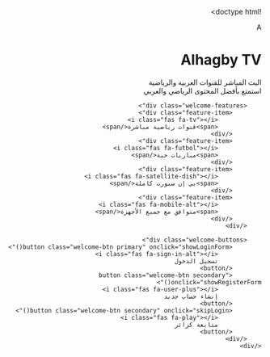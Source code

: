 !doctype html>
<html lang="ar" dir="rtl">
<head>
<meta charset="utf-8"/>
<meta name="viewport" content="width=device-width,initial-scale=1,maximum-scale=1,user-scalable=no"/>
<title>Alhagby TV - البث المباشر للقنوات العربية والرياضية | مباريات حية</title>
<meta name="description" content="شاهد البث المباشر لقنوات بي إن سبورت والعربية والرياضية - مباريات حية مجاناً - Alhagby TV ينقل لك أهم الأحداث الرياضية العربية والعالمية">
<meta name="viewport" content="width=device-width,initial-scale=1,maximum-scale=1,user-scalable=no"/>
<title>Alhagby TV — القنوات العربية والرياضية</title>
<link href="https://fonts.googleapis.com/css2?family=Cairo:wght@300;400;600;700;800&display=swap" rel="stylesheet">
<link rel="stylesheet" href="https://cdnjs.cloudflare.com/ajax/libs/font-awesome/6.4.0/css/all.min.css">
<script src="https://cdn.jsdelivr.net/npm/hls.js@1.4.9/dist/hls.min.js"></script>
<style>
:root{
    --bg-dark: #0a1128;
    --panel: #1a233a;
    --muted: #b8d8ea;
    --accent: #3fb0ff;
    --accent-dark: #1e88e5;
    --glass: rgba(255,255,255,0.05);
    --radius: 16px;
    --shadow: 0 12px 32px rgba(2,24,44,0.6);
    --gradient: linear-gradient(135deg, #3fb0ff 0%, #1e88e5 100%);
    font-family: 'Cairo', sans-serif;
    color-scheme: dark;
}

* {
    box-sizing: border-box;
    margin: 0;
    padding: 0;
}

body {
    margin: 0;
    background: linear-gradient(135deg, var(--bg-dark) 0%, #001e3c 100%);
    color: var(--muted);
    min-height: 100vh;
    display: flex;
    flex-direction: column;
    padding-bottom: 80px;
    transition: all 0.3s ease;
}

body.light-mode {
    --bg-dark: #f0f2f5;
    --panel: #ffffff;
    --muted: #5f6368;
    --accent: #1a73e8;
    --accent-dark: #0d47a1;
    --glass: rgba(0,0,0,0.05);
    background: linear-gradient(135deg, #f0f2f5 0%, #e3e8f0 100%);
    color: #333;
}

/* Header محسن */
.app-header {
    display: flex;
    align-items: center;
    justify-content: space-between;
    padding: 16px 20px;
    background: rgba(10, 17, 40, 0.95);
    backdrop-filter: blur(20px);
    box-shadow: var(--shadow);
    border-bottom: 1px solid rgba(63, 176, 255, 0.1);
    position: sticky;
    top: 0;
    z-index: 100;
}

.light-mode .app-header {
    background: rgba(255, 255, 255, 0.95);
    border-bottom: 1px solid rgba(0, 0, 0, 0.1);
}

.brand {
    display: flex;
    align-items: center;
    gap: 15px;
}

.logo {
    width: 50px;
    height: 50px;
    border-radius: 14px;
    overflow: hidden;
    background: var(--gradient);
    display: grid;
    place-items: center;
    font-weight: 800;
    color: white;
    font-size: 22px;
    box-shadow: 0 4px 15px rgba(63, 176, 255, 0.3);
}

.title {
    font-size: 22px;
    font-weight: 800;
    background: linear-gradient(135deg, #fff 0%, var(--accent) 100%);
    -webkit-background-clip: text;
    -webkit-text-fill-color: transparent;
}

.light-mode .title {
    background: linear-gradient(135deg, #333 0%, var(--accent) 100%);
    -webkit-background-clip: text;
    -webkit-text-fill-color: transparent;
}

.subtitle {
    font-size: 13px;
    color: rgba(255,255,255,0.7);
    font-weight: 300;
}

.light-mode .subtitle {
    color: rgba(0,0,0,0.6);
}

/* تحسينات عامة */
.container {
    padding: 20px;
    display: grid;
    grid-template-columns: 1fr;
    gap: 16px;
    max-width: 1200px;
    margin: 0 auto;
    width: 100%;
}

.panel {
    background: var(--panel);
    border-radius: var(--radius);
    padding: 20px;
    box-shadow: var(--shadow);
    border: 1px solid rgba(255,255,255,0.08);
    backdrop-filter: blur(10px);
}

.light-mode .panel {
    border: 1px solid rgba(0,0,0,0.1);
    box-shadow: 0 4px 20px rgba(0,0,0,0.1);
}

.panel h3 {
    color: white;
    margin-bottom: 16px;
    font-size: 20px;
    font-weight: 700;
    display: flex;
    align-items: center;
    gap: 10px;
}

.light-mode .panel h3 {
    color: #333;
}

.panel h3 i {
    color: var(--accent);
}

/* شبكة الدول محسنة */
.countries-grid {
    display: grid;
    grid-template-columns: repeat(auto-fill, minmax(110px, 1fr));
    gap: 12px;
}

.country {
    display: flex;
    flex-direction: column;
    align-items: center;
    gap: 10px;
    padding: 15px 10px;
    border-radius: 14px;
    background: var(--glass);
    cursor: pointer;
    transition: all 0.3s ease;
    border: 1px solid rgba(255,255,255,0.05);
    position: relative;
    overflow: hidden;
}

.light-mode .country {
    border: 1px solid rgba(0,0,0,0.1);
    background: rgba(0,0,0,0.03);
}

.country::before {
    content: '';
    position: absolute;
    top: 0;
    left: 0;
    right: 0;
    height: 3px;
    background: var(--gradient);
    transform: scaleX(0);
    transition: transform 0.3s ease;
}

.country:hover {
    transform: translateY(-8px);
    background: linear-gradient(135deg, rgba(63,176,255,0.1), rgba(255,255,255,0.03));
    box-shadow: 0 8px 25px rgba(63, 176, 255, 0.2);
    border-color: rgba(63, 176, 255, 0.3);
}

.light-mode .country:hover {
    background: linear-gradient(135deg, rgba(26,115,232,0.1), rgba(255,255,255,0.8));
}

.country:hover::before {
    transform: scaleX(1);
}

.country img {
    width: 60px;
    height: 60px;
    border-radius: 50%;
    object-fit: cover;
    border: 2px solid rgba(255,255,255,0.1);
    transition: all 0.3s ease;
}

.light-mode .country img {
    border: 2px solid rgba(0,0,0,0.1);
}

.country:hover img {
    border-color: var(--accent);
    transform: scale(1.1);
}

.country span {
    font-weight: 700;
    color: white;
    font-size: 14px;
    text-align: center;
    transition: color 0.3s ease;
}

.light-mode .country span {
    color: #333;
}

.country:hover span {
    color: var(--accent);
}

/* قائمة القنوات محسنة */
.channels-list {
    display: grid;
    gap: 10px;
    max-height: 500px;
    overflow: auto;
    padding-right: 8px;
}

.channel {
    display: flex;
    align-items: center;
    gap: 15px;
    padding: 12px 16px;
    border-radius: 12px;
    background: rgba(255,255,255,0.03);
    cursor: pointer;
    transition: all 0.3s ease;
    border: 1px solid rgba(255,255,255,0.05);
    position: relative;
    overflow: hidden;
}

.light-mode .channel {
    background: rgba(0,0,0,0.03);
    border: 1px solid rgba(0,0,0,0.1);
}

.channel::before {
    content: '';
    position: absolute;
    left: 0;
    top: 0;
    bottom: 0;
    width: 4px;
    background: var(--gradient);
    transform: scaleY(0);
    transition: transform 0.3s ease;
}

.channel:hover {
    background: linear-gradient(135deg, rgba(63,176,255,0.08), rgba(255,255,255,0.02));
    transform: translateX(-5px);
    border-color: rgba(63, 176, 255, 0.2);
    box-shadow: 0 4px 15px rgba(63, 176, 255, 0.1);
}

.light-mode .channel:hover {
    background: linear-gradient(135deg, rgba(26,115,232,0.08), rgba(255,255,255,0.9));
}

.channel:hover::before {
    transform: scaleY(1);
}

.channel img {
    width: 60px;
    height: 40px;
    object-fit: contain;
    border-radius: 8px;
    background: white;
    padding: 4px;
    transition: all 0.3s ease;
}

.channel:hover img {
    transform: scale(1.1);
}

.channel div {
    flex: 1;
}

.channel strong {
    color: white;
    font-size: 15px;
    font-weight: 600;
    display: block;
    margin-bottom: 4px;
}

.light-mode .channel strong {
    color: #333;
}

.channel .small {
    color: rgba(255,255,255,0.6);
    font-size: 12px;
}

.light-mode .channel .small {
    color: rgba(0,0,0,0.6);
}

/* شريط التنقل السفلي محسن */
.bottom-nav {
    position: fixed;
    bottom: 0;
    left: 0;
    width: 100%;
    display: flex;
    justify-content: space-around;
    background: rgba(26, 35, 58, 0.95);
    backdrop-filter: blur(20px);
    padding: 12px 0;
    box-shadow: 0 -8px 32px rgba(0,0,0,0.5);
    border-top: 1px solid rgba(255,255,255,0.1);
    z-index: 100;
}

.light-mode .bottom-nav {
    background: rgba(255, 255, 255, 0.95);
    border-top: 1px solid rgba(0,0,0,0.1);
}

.bottom-nav button {
    background: transparent;
    border: none;
    color: var(--muted);
    font-size: 14px;
    font-weight: 600;
    cursor: pointer;
    padding: 10px 16px;
    border-radius: 12px;
    transition: all 0.3s ease;
    display: flex;
    flex-direction: column;
    align-items: center;
    gap: 6px;
    min-width: 70px;
}

.bottom-nav button i {
    font-size: 18px;
    transition: all 0.3s ease;
}

.bottom-nav button.active {
    color: var(--accent);
    background: rgba(63, 176, 255, 0.15);
    transform: translateY(-5px);
}

.light-mode .bottom-nav button.active {
    background: rgba(26, 115, 232, 0.1);
}

.bottom-nav button.active i {
    transform: scale(1.2);
}

.bottom-nav button:hover:not(.active) {
    color: white;
    background: rgba(255,255,255,0.05);
}

.light-mode .bottom-nav button:hover:not(.active) {
    color: #333;
    background: rgba(0,0,0,0.05);
}

/* قسم بي إن سبورت مميز */
.bein-section {
    background: linear-gradient(135deg, rgba(0, 80, 155, 0.1), rgba(0, 80, 155, 0.05));
    border: 1px solid rgba(0, 80, 155, 0.3);
    position: relative;
    overflow: hidden;
}

.bein-section::before {
    content: '';
    position: absolute;
    top: 0;
    left: 0;
    right: 0;
    height: 4px;
    background: linear-gradient(90deg, #00509b, #0088cc);
}

.bein-channel {
    background: linear-gradient(135deg, rgba(0, 80, 155, 0.08), rgba(0, 80, 155, 0.03));
    border: 1px solid rgba(0, 80, 155, 0.2);
}

.bein-channel:hover {
    background: linear-gradient(135deg, rgba(0, 80, 155, 0.15), rgba(0, 80, 155, 0.08));
    border-color: rgba(0, 80, 155, 0.4);
}

.bein-channel::before {
    background: linear-gradient(90deg, #00509b, #0088cc);
}

/* المشغل المحسن */
.player-wrap {
    display: flex;
    flex-direction: column;
    gap: 12px;
}

#player {
    width: 100%;
    height: 300px;
    background: #000;
    border-radius: 12px;
    outline: none;
    border: 2px solid rgba(63,176,255,0.1);
    box-shadow: 0 8px 32px rgba(0,0,0,0.3);
}

.player-info {
    display: flex;
    justify-content: space-between;
    align-items: center;
    font-size: 14px;
    color: rgba(255,255,255,0.9);
    background: rgba(255,255,255,0.03);
    padding: 12px 16px;
    border-radius: 10px;
    border: 1px solid rgba(255,255,255,0.05);
}

.light-mode .player-info {
    background: rgba(0,0,0,0.03);
    color: #333;
    border: 1px solid rgba(0,0,0,0.1);
}

.quality-selector {
    background: rgba(255,255,255,0.05);
    border: 1px solid rgba(255,255,255,0.1);
    color: white;
    padding: 6px 10px;
    border-radius: 6px;
    font-family: 'Cairo';
}

.light-mode .quality-selector {
    background: rgba(0,0,0,0.05);
    border: 1px solid rgba(0,0,0,0.2);
    color: #333;
}

/* المودال محسن */
.modal {
    position: fixed;
    inset: 0;
    display: grid;
    place-items: center;
    background: rgba(0,0,0,0.8);
    backdrop-filter: blur(10px);
    z-index: 1000;
    display: none;
    padding: 20px;
}

.modal .card {
    width: 95%;
    max-width: 800px;
    max-height: 90vh;
    overflow-y: auto;
    background: var(--panel);
    padding: 20px;
    border-radius: 20px;
    border: 1px solid rgba(255,255,255,0.1);
    box-shadow: 0 20px 60px rgba(0,0,0,0.5);
    position: relative;
}

.light-mode .modal .card {
    border: 1px solid rgba(0,0,0,0.1);
}

.modal-header {
    display: flex;
    justify-content: space-between;
    align-items: center;
    margin-bottom: 20px;
    padding-bottom: 15px;
    border-bottom: 1px solid rgba(255,255,255,0.1);
}

.light-mode .modal-header {
    border-bottom: 1px solid rgba(0,0,0,0.1);
}

.close-x {
    cursor: pointer;
    padding: 8px;
    border-radius: 10px;
    background: rgba(255,255,255,0.05);
    transition: all 0.3s ease;
    width: 40px;
    height: 40px;
    display: grid;
    place-items: center;
    font-size: 18px;
}

.light-mode .close-x {
    background: rgba(0,0,0,0.05);
}

.close-x:hover {
    background: rgba(255,255,255,0.1);
    transform: scale(1.1);
}

.light-mode .close-x:hover {
    background: rgba(0,0,0,0.1);
}

.back-btn {
    background: rgba(63,176,255,0.1);
    color: var(--accent);
    border: 1px solid rgba(63,176,255,0.3);
    padding: 8px 16px;
    border-radius: 8px;
    font-family: 'Cairo';
    cursor: pointer;
    transition: all 0.3s ease;
    display: flex;
    align-items: center;
    gap: 8px;
}

.back-btn:hover {
    background: rgba(63,176,255,0.2);
}

/* أزرار محسنة */
.login-btn {
    background: var(--gradient);
    color: white;
    border: none;
    padding: 12px 24px;
    border-radius: 12px;
    font-weight: 700;
    cursor: pointer;
    transition: all 0.3s ease;
    box-shadow: 0 4px 15px rgba(63, 176, 255, 0.3);
}

.login-btn:hover {
    transform: translateY(-2px);
    box-shadow: 0 6px 20px rgba(63, 176, 255, 0.4);
}

.contact-btn {
    background: rgba(63,176,255,0.1);
    color: var(--accent);
    border: 1px solid rgba(63,176,255,0.3);
    padding: 12px 24px;
    border-radius: 12px;
    font-weight: 700;
    cursor: pointer;
    transition: all 0.3s ease;
}

.light-mode .contact-btn {
    background: rgba(26,115,232,0.1);
    color: var(--accent);
}

.contact-btn:hover {
    background: rgba(63,176,255,0.2);
    transform: translateY(-2px);
}

.light-mode .contact-btn:hover {
    background: rgba(26,115,232,0.2);
}

/* تحسينات إضافية */
.small {
    font-size: 12px;
    color: rgba(255,255,255,0.7);
}

.light-mode .small {
    color: rgba(0,0,0,0.6);
}

.note {
    font-size: 13px;
    color: #9fcff8;
    margin-top: 8px;
    line-height: 1.5;
}

.light-mode .note {
    color: #5f6368;
}

.loading {
    text-align: center;
    padding: 40px;
    color: var(--accent);
    font-size: 16px;
}

.loading i {
    animation: spin 1s linear infinite;
    margin-left: 10px;
}

@keyframes spin {
    0% { transform: rotate(0deg); }
    100% { transform: rotate(360deg); }
}

/* تبويبات */
.tabs {
    display: flex;
    gap: 10px;
    margin-bottom: 20px;
    border-bottom: 1px solid rgba(255,255,255,0.1);
    padding-bottom: 10px;
}

.tab {
    padding: 10px 20px;
    background: rgba(255,255,255,0.05);
    border-radius: 8px;
    cursor: pointer;
    transition: all 0.3s ease;
}

.tab.active {
    background: var(--accent);
    color: white;
}

.tab:hover:not(.active) {
    background: rgba(255,255,255,0.1);
}

/* إعدادات التبديل */
.settings-option {
    display: flex;
    justify-content: space-between;
    align-items: center;
    padding: 15px 0;
    border-bottom: 1px solid rgba(255,255,255,0.05);
}

.light-mode .settings-option {
    border-bottom: 1px solid rgba(0,0,0,0.1);
}

.toggle-switch {
    position: relative;
    display: inline-block;
    width: 50px;
    height: 24px;
}

.toggle-switch input {
    opacity: 0;
    width: 0;
    height: 0;
}

.slider {
    position: absolute;
    cursor: pointer;
    top: 0;
    left: 0;
    right: 0;
    bottom: 0;
    background-color: rgba(255,255,255,0.1);
    transition: .4s;
    border-radius: 24px;
}

.light-mode .slider {
    background-color: rgba(0,0,0,0.1);
}

.slider:before {
    position: absolute;
    content: "";
    height: 16px;
    width: 16px;
    left: 4px;
    bottom: 4px;
    background-color: white;
    transition: .4s;
    border-radius: 50%;
}

input:checked + .slider {
    background-color: var(--accent);
}

input:checked + .slider:before {
    transform: translateX(26px);
}

/* أنماط جديدة لنظام التسجيل */

.welcome-screen {
    position: fixed;
    top: 0;
    left: 0;
    width: 100%;
    height: 100%;
    background: linear-gradient(135deg, var(--bg-dark) 0%, #001e3c 100%);
    display: flex;
    flex-direction: column;
    justify-content: center;
    align-items: center;
    z-index: 10000;
    padding: 20px;
    text-align: center;
}

.welcome-content {
    background: var(--panel);
    padding: 40px 30px;
    border-radius: 24px;
    box-shadow: var(--shadow);
    max-width: 500px;
    width: 100%;
    border: 1px solid rgba(255,255,255,0.1);
}

.welcome-logo {
    width: 100px;
    height: 100px;
    border-radius: 20px;
    background: var(--gradient);
    display: grid;
    place-items: center;
    margin: 0 auto 20px;
    font-size: 40px;
    color: white;
    font-weight: 800;
}

.welcome-title {
    font-size: 28px;
    font-weight: 800;
    background: linear-gradient(135deg, #fff 0%, var(--accent) 100%);
    -webkit-background-clip: text;
    -webkit-text-fill-color: transparent;
    margin-bottom: 10px;
}

.welcome-subtitle {
    color: rgba(255,255,255,0.7);
    margin-bottom: 30px;
    line-height: 1.6;
}

.welcome-buttons {
    display: flex;
    flex-direction: column;
    gap: 15px;
    margin-top: 30px;
}

.welcome-btn {
    padding: 16px 24px;
    border-radius: 12px;
    font-weight: 700;
    cursor: pointer;
    transition: all 0.3s ease;
    border: none;
    font-family: 'Cairo';
    font-size: 16px;
    display: flex;
    align-items: center;
    justify-content: center;
    gap: 10px;
}

.welcome-btn.primary {
    background: var(--gradient);
    color: white;
    box-shadow: 0 4px 15px rgba(63, 176, 255, 0.3);
}

.welcome-btn.secondary {
    background: rgba(255,255,255,0.05);
    color: var(--muted);
    border: 1px solid rgba(255,255,255,0.1);
}

.welcome-btn:hover {
    transform: translateY(-2px);
    box-shadow: 0 6px 20px rgba(63, 176, 255, 0.4);
}

.welcome-btn.secondary:hover {
    background: rgba(255,255,255,0.1);
}

.welcome-features {
    display: grid;
    grid-template-columns: 1fr 1fr;
    gap: 15px;
    margin: 25px 0;
}

.feature-item {
    display: flex;
    align-items: center;
    gap: 10px;
    font-size: 14px;
    color: rgba(255,255,255,0.8);
}

.feature-item i {
    color: var(--accent);
    width: 20px;
}

.light-mode .welcome-screen {
    background: linear-gradient(135deg, #f0f2f5 0%, #e3e8f0 100%);
}

.light-mode .welcome-content {
    background: white;
    border: 1px solid rgba(0,0,0,0.1);
}

.light-mode .welcome-title {
    background: linear-gradient(135deg, #333 0%, var(--accent) 100%);
    -webkit-background-clip: text;
    -webkit-text-fill-color: transparent;
}

.light-mode .welcome-subtitle {
    color: rgba(0,0,0,0.7);
}

.light-mode .welcome-btn.secondary {
    background: rgba(0,0,0,0.05);
    color: #333;
    border: 1px solid rgba(0,0,0,0.1);
}

.light-mode .feature-item {
    color: rgba(0,0,0,0.8);
}

/* تحسينات نموذج التسجيل */
.auth-form {
    display: flex;
    flex-direction: column;
    gap: 15px;
}

.form-group {
    display: flex;
    flex-direction: column;
    gap: 8px;
}

.form-label {
    font-weight: 600;
    color: white;
    font-size: 14px;
}

.light-mode .form-label {
    color: #333;
}

.form-input {
    padding: 14px 16px;
    background: rgba(255,255,255,0.05);
    border: 1px solid rgba(255,255,255,0.1);
    border-radius: 10px;
    color: white;
    font-family: 'Cairo';
    font-size: 15px;
    transition: all 0.3s ease;
}

.light-mode .form-input {
    background: rgba(0,0,0,0.05);
    border: 1px solid rgba(0,0,0,0.1);
    color: #333;
}

.form-input:focus {
    outline: none;
    border-color: var(--accent);
    background: rgba(255,255,255,0.08);
}

.light-mode .form-input:focus {
    background: rgba(0,0,0,0.08);
}

.form-options {
    display: flex;
    justify-content: space-between;
    align-items: center;
    margin: 10px 0;
}

.remember-me {
    display: flex;
    align-items: center;
    gap: 8px;
    font-size: 14px;
}

.forgot-password {
    color: var(--accent);
    text-decoration: none;
    font-size: 14px;
}

.forgot-password:hover {
    text-decoration: underline;
}

.auth-divider {
    display: flex;
    align-items: center;
    margin: 20px 0;
    color: rgba(255,255,255,0.5);
}

.light-mode .auth-divider {
    color: rgba(0,0,0,0.5);
}

.auth-divider::before,
.auth-divider::after {
    content: '';
    flex: 1;
    height: 1px;
    background: rgba(255,255,255,0.2);
}

.light-mode .auth-divider::before,
.light-mode .auth-divider::after {
    background: rgba(0,0,0,0.2);
}

.auth-divider span {
    padding: 0 15px;
    font-size: 14px;
}

.social-login {
    display: flex;
    gap: 12px;
}

.social-btn {
    flex: 1;
    padding: 12px;
    border-radius: 10px;
    border: 1px solid rgba(255,255,255,0.1);
    background: rgba(255,255,255,0.05);
    color: white;
    cursor: pointer;
    transition: all 0.3s ease;
    display: flex;
    align-items: center;
    justify-content: center;
    gap: 8px;
}

.light-mode .social-btn {
    border: 1px solid rgba(0,0,0,0.1);
    background: rgba(0,0,0,0.05);
    color: #333;
}

.social-btn:hover {
    background: rgba(255,255,255,0.1);
    transform: translateY(-1px);
}

.social-btn.google {
    border-color: #DB4437;
    color: #DB4437;
}

.social-btn.facebook {
    border-color: #4267B2;
    color: #4267B2;
}

.auth-switch {
    text-align: center;
    margin-top: 20px;
    font-size: 14px;
}

.auth-link {
    color: var(--accent);
    text-decoration: none;
    font-weight: 600;
    margin-right: 5px;
}

.auth-link:hover {
    text-decoration: underline;
}

/* تحسينات الرفع التلقائي */
.auto-login {
    position: fixed;
    top: 20px;
    left: 20px;
    background: rgba(255,255,255,0.1);
    padding: 10px 15px;
    border-radius: 8px;
    font-size: 12px;
    backdrop-filter: blur(10px);
    border: 1px solid rgba(255,255,255,0.2);
    animation: slideIn 0.5s ease;
}

@keyframes slideIn {
    from { transform: translateX(-100%); opacity: 0; }
    to { transform: translateX(0); opacity: 1; }
}

/* إشعارات */
.notification {
    position: fixed;
    top: 20px;
    left: 50%;
    transform: translateX(-50%);
    background: #4CAF50;
    color: white;
    padding: 12px 24px;
    border-radius: 8px;
    box-shadow: 0 4px 12px rgba(0,0,0,0.3);
    z-index: 10001;
    font-weight: 600;
    animation: slideDown 0.3s ease;
}

.notification.error {
    background: #f44336;
}

.notification.info {
    background: #2196F3;
}

@keyframes slideDown {
    from { transform: translateX(-50%) translateY(-100%); opacity: 0; }
    to { transform: translateX(-50%) translateY(0); opacity: 1; }
}

@keyframes slideUp {
    from { transform: translateX(-50%) translateY(0); opacity: 1; }
    to { transform: translateX(-50%) translateY(-100%); opacity: 0; }
}

/* أنماط واجهة المباريات الجديدة */
.matches-container {
    height: calc(100vh - 140px);
    position: relative;
}

.matches-frame {
    width: 100%;
    height: 100%;
    border: none;
    border-radius: 12px;
}

.matches-loading {
    position: absolute;
    top: 50%;
    left: 50%;
    transform: translate(-50%, -50%);
    text-align: center;
    color: white;
    background: rgba(0,0,0,0.8);
    padding: 20px;
    border-radius: 10px;
    z-index: 100;
}

/* responsive */
@media (max-width: 768px) {
    .container {
        padding: 15px;
    }
    
    .countries-grid {
        grid-template-columns: repeat(auto-fill, minmax(90px, 1fr));
        gap: 10px;
    }
    
    .country {
        padding: 12px 8px;
    }
    
    .country img {
        width: 50px;
        height: 50px;
    }
    
    .bottom-nav button {
        min-width: 60px;
        padding: 8px 12px;
        font-size: 12px;
    }
    
    .bottom-nav button i {
        font-size: 16px;
    }
    
    .welcome-content {
        padding: 30px 20px;
    }
    
    .welcome-features {
        grid-template-columns: 1fr;
    }
    
    .matches-container {
        height: calc(100vh - 120px);
    }
}

/* تأثيرات scrollbar */
.channels-list::-webkit-scrollbar {
    width: 6px;
}

.channels-list::-webkit-scrollbar-track {
    background: rgba(255,255,255,0.05);
    border-radius: 3px;
}

.light-mode .channels-list::-webkit-scrollbar-track {
    background: rgba(0,0,0,0.05);
}

.channels-list::-webkit-scrollbar-thumb {
    background: var(--accent);
    border-radius: 3px;
}

.channels-list::-webkit-scrollbar-thumb:hover {
    background: var(--accent-dark);
}
</style>
</head>
<body>
<!-- شاشة الترحيب والتسجيل -->
<div class="welcome-screen" id="welcomeScreen">
    <div class="welcome-content">
        <div class="welcome-logo">A</div>
        <h1 class="welcome-title">Alhagby TV</h1>
        <p class="welcome-subtitle">البث المباشر للقنوات العربية والرياضية<br>استمتع بأفضل المحتوى الرياضي والعربي</p>
        
        <div class="welcome-features">
            <div class="feature-item">
                <i class="fas fa-tv"></i>
                <span>قنوات رياضية مباشرة</span>
            </div>
            <div class="feature-item">
                <i class="fas fa-futbol"></i>
                <span>مباريات حية</span>
            </div>
            <div class="feature-item">
                <i class="fas fa-satellite-dish"></i>
                <span>بي إن سبورت كاملة</span>
            </div>
            <div class="feature-item">
                <i class="fas fa-mobile-alt"></i>
                <span>متوافق مع جميع الأجهزة</span>
            </div>
        </div>
        
        <div class="welcome-buttons">
            <button class="welcome-btn primary" onclick="showLoginForm()">
                <i class="fas fa-sign-in-alt"></i>
                تسجيل الدخول
            </button>
            <button class="welcome-btn secondary" onclick="showRegisterForm()">
                <i class="fas fa-user-plus"></i>
                إنشاء حساب جديد
            </button>
            <button class="welcome-btn secondary" onclick="skipLogin()">
                <i class="fas fa-play"></i>
                متابعة كزائر
            </button>
        </div>
    </div>
</div>

<!-- نموذج التسجيل -->
<div class="modal" id="registerModal" style="display:none">
    <div class="card">
        <div class="modal-header">
            <h3 style="margin:0">إنشاء حساب جديد</h3>
            <div class="close-x" onclick="closeRegister()">✖</div>
        </div>
        <div class="auth-form">
            <div class="form-group">
                <label class="form-label">الاسم الكامل</label>
                <input type="text" class="form-input" id="registerName" placeholder="أدخل اسمك الكامل">
            </div>
            <div class="form-group">
                <label class="form-label">البريد الإلكتروني</label>
                <input type="email" class="form-input" id="registerEmail" placeholder="example@email.com">
            </div>
            <div class="form-group">
                <label class="form-label">كلمة المرور</label>
                <input type="password" class="form-input" id="registerPassword" placeholder="أدخل كلمة المرور">
            </div>
            <div class="form-group">
                <label class="form-label">تأكيد كلمة المرور</label>
                <input type="password" class="form-input" id="registerConfirmPassword" placeholder="أعد إدخال كلمة المرور">
            </div>
            
            <div class="form-options">
                <label class="remember-me">
                    <input type="checkbox" id="registerAgreement">
                    <span>أوافق على الشروط والأحكام</span>
                </label>
            </div>
            
            <button class="login-btn" style="width:100%;margin:10px 0;padding:14px" onclick="register()">
                <i class="fas fa-user-plus"></i> إنشاء حساب
            </button>
            
            <div class="auth-divider">
                <span>أو</span>
            </div>
            
            <div class="social-login">
                <button class="social-btn google" onclick="loginWithGoogle()">
                    <i class="fab fa-google"></i>
                    Google
                </button>
                <button class="social-btn facebook" onclick="loginWithFacebook()">
                    <i class="fab fa-facebook"></i>
                    Facebook
                </button>
            </div>
            
            <div class="auth-switch">
                <span>لديك حساب بالفعل؟</span>
                <a href="#" class="auth-link" onclick="showLoginForm()">تسجيل الدخول</a>
            </div>
        </div>
    </div>
</div>

<!-- الهيدر الرئيسي -->
<header class="app-header" style="display:none" id="mainHeader">
    <div class="brand">
        <div class="logo">A</div>
        <div>
            <div class="title">Alhagby TV</div>
            <div class="subtitle small">البث المباشر للقنوات العربية والرياضية</div>
        </div>
    </div>
    <div style="display:flex;gap:10px;align-items:center">
        <button class="contact-btn" onclick="toggleDarkMode()" id="themeToggle">
            <i class="fas fa-moon"></i>
        </button>
        <button class="login-btn" onclick="showLoginFromApp()" id="loginBtn">
            <i class="fas fa-user"></i> تسجيل الدخول
        </button>
    </div>
</header>

<!-- المحتوى الرئيسي -->
<div class="container" id="mainContent" style="display:none">
    <div class="panel">
        <h3><i class="fas fa-home"></i>مرحباً بك في Alhagby TV</h3>
        <p class="note">اختر من القائمة أدناه لاستعراض القنوات والمباريات والترتيبات</p>
    </div>
</div>

<!-- شريط التنقل السفلي -->
<div class="bottom-nav" style="display:none" id="bottomNav">
    <button id="btnCountries" class="active">
        <i class="fas fa-globe-asia"></i>
        <span>الدول</span>
    </button>
    <button id="btnSports">
        <i class="fas fa-tv"></i>
        <span>القنوات</span>
    </button>
    <button id="btnBein">
        <i class="fas fa-satellite-dish"></i>
        <span>بي إن سبورت</span>
    </button>
    <button id="btnMatches">
        <i class="fas fa-futbol"></i>
        <span>المباريات</span>
    </button>
    <button id="btnSettings">
        <i class="fas fa-cog"></i>
        <span>الإعدادات</span>
    </button>
</div>

<!-- المودالات الأخرى -->
<div class="modal" id="channelModal">
    <div class="card">
        <div class="modal-header">
            <h3 style="margin:0" id="channelName">اسم القناة</h3>
            <div class="close-x" onclick="closeModal()">✖</div>
        </div>
        <div class="player-wrap">
            <video id="player" controls playsinline webkit-playsinline></video>
            <div class="player-info">
                <div id="nowLabel">جارٍ التحميل...</div>
                <select class="quality-selector" id="qualitySelector">
                    <option value="auto">جودة تلقائية</option>
                    <option value="360">360p</option>
                    <option value="480">480p</option>
                    <option value="720">720p</option>
                    <option value="1080">1080p</option>
                </select>
                <div id="playerStatus" class="small">مستعد</div>
            </div>
        </div>
    </div>
</div>

<div class="modal" id="loginModal">
    <div class="card">
        <div class="modal-header">
            <h3 style="margin:0">تسجيل الدخول</h3>
            <div class="close-x" onclick="closeLogin()">✖</div>
        </div>
        <div class="auth-form">
            <div class="form-group">
                <label class="form-label">البريد الإلكتروني</label>
                <input type="email" class="form-input" id="loginEmail" placeholder="example@email.com">
            </div>
            <div class="form-group">
                <label class="form-label">كلمة المرور</label>
                <input type="password" class="form-input" id="loginPassword" placeholder="أدخل كلمة المرور">
            </div>
            
            <div class="form-options">
                <label class="remember-me">
                    <input type="checkbox" id="rememberMe">
                    <span>تذكرني</span>
                </label>
                <a href="#" class="forgot-password">نسيت كلمة المرور؟</a>
            </div>
            
            <button class="login-btn" style="width:100%;margin:10px 0;padding:14px" onclick="login()">
                <i class="fas fa-sign-in-alt"></i> تسجيل الدخول
            </button>
            
            <div class="auth-divider">
                <span>أو</span>
            </div>
            
            <div class="social-login">
                <button class="social-btn google" onclick="loginWithGoogle()">
                    <i class="fab fa-google"></i>
                    Google
                </button>
                <button class="social-btn facebook" onclick="loginWithFacebook()">
                    <i class="fab fa-facebook"></i>
                    Facebook
                </button>
            </div>
            
            <div class="auth-switch">
                <span>ليس لديك حساب؟</span>
                <a href="#" class="auth-link" onclick="showRegisterForm()">إنشاء حساب جديد</a>
            </div>
        </div>
    </div>
</div>

<script>
// جميع البيانات والمتغيرات
const countries = {
    "اليمن":"https://iptv-org.github.io/iptv/countries/ye.m3u",
    "السعودية":"https://iptv-org.github.io/iptv/countries/sa.m3u",
    "قطر":"https://iptv-org.github.io/iptv/countries/qa.m3u",
    "الإمارات":"https://iptv-org.github.io/iptv/countries/ae.m3u",
    "مصر":"https://iptv-org.github.io/iptv/countries/eg.m3u",
    "العراق":"https://iptv-org.github.io/iptv/countries/iq.m3u",
    "الجزائر":"https://iptv-org.github.io/iptv/countries/dz.m3u",
    "تونس":"https://iptv-org.github.io/iptv/countries/tn.m3u",
    "المغرب":"https://iptv-org.github.io/iptv/countries/ma.m3u",
    "لبنان":"https://iptv-org.github.io/iptv/countries/lb.m3u",
    "سوريا":"https://iptv-org.github.io/iptv/countries/sy.m3u",
    "ليبيا":"https://iptv-org.github.io/iptv/countries/ly.m3u",
    "الأردن":"https://iptv-org.github.io/iptv/countries/jo.m3u",
    "فلسطين":"https://iptv-org.github.io/iptv/countries/ps.m3u",
    "الكويت":"https://iptv-org.github.io/iptv/countries/kw.m3u",
    "البحرين":"https://iptv-org.github.io/iptv/countries/bh.m3u",
    "سلطنة عمان":"https://iptv-org.github.io/iptv/countries/om.m3u",
    "جزر القمر":"https://iptv-org.github.io/iptv/countries/km.m3u",
    "موريتانيا":"https://iptv-org.github.io/iptv/countries/mr.m3u",
    "السودان":"https://iptv-org.github.io/iptv/countries/sd.m3u",
    "جيبوتي":"https://iptv-org.github.io/iptv/countries/dj.m3u",
    "الصومال":"https://iptv-org.github.io/iptv/countries/so.m3u"
};

const countryFlags = {
    'اليمن':'ye','السعودية':'sa','قطر':'qa','الإمارات':'ae','مصر':'eg','العراق':'iq','الجزائر':'dz','تونس':'tn','المغرب':'ma','لبنان':'lb','سوريا':'sy','ليبيا':'ly','الأردن':'jo','فلسطين':'ps','الكويت':'kw','البحرين':'bh','سلطنة عمان':'om','جزر القمر':'km','موريتانيا':'mr','السودان':'sd','جيبوتي':'dj','الصومال':'so'
};

// قنوات بي إن سبورت - معدلة للربط مع الموقع الخارجي
const beinSportsChannels = [
    { title: "بي إن سبورت HD 1", logo: "https://i.ibb.co/0Q8L8wZ/beinsports1.png", external: true },
    { title: "بي إن سبورت HD 2", logo: "https://i.ibb.co/0Q8L8wZ/beinsports2.png", external: true },
    { title: "بي إن سبورت HD 3", logo: "https://i.ibb.co/0Q8L8wZ/beinsports3.png", external: true },
    { title: "بي إن سبورت HD 4", logo: "https://i.ibb.co/0Q8L8wZ/beinsports4.png", external: true },
    { title: "بي إن سبورت HD 5", logo: "https://i.ibb.co/0Q8L8wZ/beinsports5.png", external: true },
    { title: "بي إن سبورت HD 6", logo: "https://i.ibb.co/0Q8L8wZ/beinsports6.png", external: true },
    { title: "بي إن سبورت HD 7", logo: "https://i.ibb.co/0Q8L8wZ/beinsports7.png", external: true },
    { title: "بي إن سبورت HD 8", logo: "https://i.ibb.co/0Q8L8wZ/beinsports8.png", external: true },
    { title: "بي إن سبورت HD 9", logo: "https://i.ibb.co/0Q8L8wZ/beinsports9.png", external: true },
    { title: "بي إن سبورت HD 10", logo: "https://i.ibb.co/0Q8L8wZ/beinsports10.png", external: true },
    { title: "بي إن سبورت NBA", logo: "https://i.ibb.co/0Q8L8wZ/beinnba.png", external: true },
    { title: "بي إن سبورت PREMIUM 1", logo: "https://i.ibb.co/0Q8L8wZ/beinpremium1.png", external: true },
    { title: "بي إن سبورت PREMIUM 2", logo: "https://i.ibb.co/0Q8L8wZ/beinpremium2.png", external: true },
    { title: "بي إن سبورت NEWS", logo: "https://i.ibb.co/0Q8L8wZ/beinnews.png", external: true },
    { title: "بي إن سبورت English 1", logo: "https://i.ibb.co/0Q8L8wZ/beinen1.png", external: true },
    { title: "بي إن سبورت English 2", logo: "https://i.ibb.co/0Q8L8wZ/beinen2.png", external: true }
];

// مصادر القنوات الرياضية
const sportsSources = [
    "https://iptv-org.github.io/iptv/categories/sports.m3u",
    "https://raw.githubusercontent.com/Free-IPTV/Countries/master/SA/sport.m3u",
    "https://raw.githubusercontent.com/iloveiptv/iptv/main/sports.m3u"
];

// المتغيرات العامة
let hlsInstance = null;
let currentUser = null;
let isDarkMode = true;
let currentView = 'leagues';

// بيانات المستخدمين
const users = JSON.parse(localStorage.getItem('alhagby_users')) || [];
let currentUserData = JSON.parse(localStorage.getItem('alhagby_current_user')) || null;
const isGuest = localStorage.getItem('alhagby_guest') === 'true';

// دوال نظام التسجيل
function showLoginForm() {
    document.getElementById('welcomeScreen').style.display = 'none';
    document.getElementById('loginModal').style.display = 'grid';
}

function showRegisterForm() {
    document.getElementById('welcomeScreen').style.display = 'none';
    document.getElementById('registerModal').style.display = 'grid';
}

function closeRegister() {
    document.getElementById('registerModal').style.display = 'none';
    document.getElementById('welcomeScreen').style.display = 'flex';
}

function closeLogin() {
    document.getElementById('loginModal').style.display = 'none';
    if (!currentUserData && !isGuest) {
        document.getElementById('welcomeScreen').style.display = 'flex';
    }
}

function skipLogin() {
    localStorage.setItem('alhagby_guest', 'true');
    showMainApp();
    showNotification('مرحباً بك كزائر! يمكنك التسجيل لاحقاً من الإعدادات');
}

function showMainApp() {
    document.getElementById('welcomeScreen').style.display = 'none';
    document.getElementById('mainHeader').style.display = 'flex';
    document.getElementById('mainContent').style.display = 'grid';
    document.getElementById('bottomNav').style.display = 'flex';
    updateUserInterface();
    loadDefaultContent();
}

function register() {
    const name = document.getElementById('registerName').value;
    const email = document.getElementById('registerEmail').value;
    const password = document.getElementById('registerPassword').value;
    const confirmPassword = document.getElementById('registerConfirmPassword').value;
    const agreement = document.getElementById('registerAgreement').checked;

    if (!name || !email || !password || !confirmPassword) {
        showNotification('يرجى ملء جميع الحقول', 'error');
        return;
    }

    if (password !== confirmPassword) {
        showNotification('كلمات المرور غير متطابقة', 'error');
        return;
    }

    if (password.length < 6) {
        showNotification('كلمة المرور يجب أن تكون 6 أحرف على الأقل', 'error');
        return;
    }

    if (!agreement) {
        showNotification('يرجى الموافقة على الشروط والأحكام', 'error');
        return;
    }

    if (users.find(user => user.email === email)) {
        showNotification('هذا البريد الإلكتروني مسجل بالفعل', 'error');
        return;
    }

    const newUser = {
        id: Date.now().toString(),
        name: name,
        email: email,
        password: password,
        createdAt: new Date().toISOString(),
        favorites: [],
        preferences: {
            darkMode: true,
            videoQuality: 'auto',
            notifications: true
        }
    };

    users.push(newUser);
    localStorage.setItem('alhagby_users', JSON.stringify(users));
    loginUser(newUser);
    showNotification('تم إنشاء الحساب بنجاح!', 'success');
}

function login() {
    const email = document.getElementById('loginEmail').value;
    const password = document.getElementById('loginPassword').value;
    const rememberMe = document.getElementById('rememberMe')?.checked || false;

    if (!email || !password) {
        showNotification('يرجى إدخال البريد الإلكتروني وكلمة المرور', 'error');
        return;
    }

    const user = users.find(u => u.email === email && u.password === password);
    
    if (user) {
        loginUser(user, rememberMe);
        showNotification('تم تسجيل الدخول بنجاح!', 'success');
    } else {
        showNotification('البريد الإلكتروني أو كلمة المرور غير صحيحة', 'error');
    }
}

function loginUser(user, rememberMe = true) {
    currentUserData = {
        id: user.id,
        name: user.name,
        email: user.email,
        preferences: user.preferences
    };

    if (rememberMe) {
        localStorage.setItem('alhagby_current_user', JSON.stringify(currentUserData));
    } else {
        sessionStorage.setItem('alhagby_current_user', JSON.stringify(currentUserData));
    }

    closeLogin();
    closeRegister();
    showMainApp();
    
    if (user.preferences) {
        applyUserPreferences(user.preferences);
    }
}

function applyUserPreferences(preferences) {
    if (preferences.darkMode !== undefined) {
        isDarkMode = preferences.darkMode;
        document.body.classList.toggle('light-mode', !isDarkMode);
        const themeIcon = document.querySelector('#themeToggle i');
        if (themeIcon) {
            themeIcon.className = isDarkMode ? 'fas fa-moon' : 'fas fa-sun';
        }
    }
    
    if (preferences.videoQuality) {
        document.getElementById('qualitySelector').value = preferences.videoQuality;
    }
}

function logout() {
    currentUserData = null;
    localStorage.removeItem('alhagby_current_user');
    sessionStorage.removeItem('alhagby_current_user');
    localStorage.removeItem('alhagby_guest');
    
    document.getElementById('mainHeader').style.display = 'none';
    document.getElementById('mainContent').style.display = 'none';
    document.getElementById('bottomNav').style.display = 'none';
    document.getElementById('welcomeScreen').style.display = 'flex';
    
    showNotification('تم تسجيل الخروج بنجاح');
}

function loginWithGoogle() {
    const googleUser = {
        id: 'google_' + Date.now(),
        name: "مستخدم Google",
        email: "user@gmail.com",
        provider: 'google',
        createdAt: new Date().toISOString(),
        preferences: {
            darkMode: true,
            videoQuality: 'auto',
            notifications: true
        }
    };
    
    if (!users.find(u => u.email === googleUser.email)) {
        users.push(googleUser);
        localStorage.setItem('alhagby_users', JSON.stringify(users));
    }
    
    loginUser(googleUser);
    showNotification('تم التسجيل بحساب Google بنجاح!', 'success');
}

function loginWithFacebook() {
    const facebookUser = {
        id: 'facebook_' + Date.now(),
        name: "مستخدم Facebook",
        email: "user@facebook.com",
        provider: 'facebook',
        createdAt: new Date().toISOString(),
        preferences: {
            darkMode: true,
            videoQuality: 'auto',
            notifications: true
        }
    };
    
    if (!users.find(u => u.email === facebookUser.email)) {
        users.push(facebookUser);
        localStorage.setItem('alhagby_users', JSON.stringify(users));
    }
    
    loginUser(facebookUser);
    showNotification('تم التسجيل بحساب Facebook بنجاح!', 'success');
}

function showNotification(message, type = 'info') {
    const notification = document.createElement('div');
    notification.className = `notification ${type}`;
    notification.style.cssText = `
        position: fixed;
        top: 20px;
        left: 50%;
        transform: translateX(-50%);
        background: ${type === 'error' ? '#f44336' : type === 'success' ? '#4CAF50' : '#2196F3'};
        color: white;
        padding: 12px 24px;
        border-radius: 8px;
        box-shadow: 0 4px 12px rgba(0,0,0,0.3);
        z-index: 10001;
        font-weight: 600;
        animation: slideDown 0.3s ease;
    `;
    
    notification.textContent = message;
    document.body.appendChild(notification);
    
    setTimeout(() => {
        notification.style.animation = 'slideUp 0.3s ease';
        setTimeout(() => {
            if (notification.parentNode) {
                notification.parentNode.removeChild(notification);
            }
        }, 300);
    }, 3000);
}

function updateUserInterface() {
    const loginBtn = document.getElementById('loginBtn');
    if (currentUserData) {
        loginBtn.innerHTML = '<i class="fas fa-user"></i> ' + currentUserData.name;
    } else if (isGuest) {
        loginBtn.innerHTML = '<i class="fas fa-user"></i> زائر';
    } else {
        loginBtn.innerHTML = '<i class="fas fa-user"></i> تسجيل الدخول';
    }
}

function showLoginFromApp() {
    if (currentUserData || isGuest) {
        // إذا كان مسجل دخول أو زائر، عرض خيار تسجيل الخروج
        if (confirm('هل تريد تسجيل الخروج؟')) {
            logout();
        }
    } else {
        // إذا لم يكن مسجل دخول، عرض نموذج التسجيل
        showLoginForm();
    }
}

// دوال المشغل
function loadStream(url) {
    if (hlsInstance) {
        try {
            hlsInstance.destroy();
        } catch (e) {}
        hlsInstance = null;
    }
    
    const player = document.getElementById('player');
    player.pause();
    player.removeAttribute('src');
    player.load();
    
    document.getElementById('nowLabel').textContent = 'جارٍ التحميل…';
    document.getElementById('playerStatus').textContent = 'جاري الاتصال';

    if (player.canPlayType('application/vnd.apple.mpegurl')) {
        player.src = url;
        player.play().then(() => {
            document.getElementById('playerStatus').textContent = 'يعمل الآن';
        }).catch(e => {
            document.getElementById('playerStatus').textContent = 'خطأ في التشغيل';
            console.warn(e);
        });
    } else if (Hls.isSupported()) {
        hlsInstance = new Hls();
        hlsInstance.loadSource(url);
        hlsInstance.attachMedia(player);
        hlsInstance.on(Hls.Events.MANIFEST_PARSED, function() {
            player.play().then(() => {
                document.getElementById('playerStatus').textContent = 'يعمل الآن';
            }).catch(() => {
                document.getElementById('playerStatus').textContent = 'خطأ في التشغيل';
            });
        });
        hlsInstance.on(Hls.Events.ERROR, function(event, data) {
            console.warn('hls error', data);
            document.getElementById('playerStatus').textContent = 'خطأ في البث: ' + data.type;
        });
    } else {
        player.src = url;
        player.play().catch(e => {
            document.getElementById('playerStatus').textContent = 'التشغيل غير مدعوم';
        });
    }
}

// ⭐⭐ التعديل الجديد: ربط قنوات بي إن سبورت بالموقع الخارجي ⭐⭐
function openChannel(name, url, isExternal = false) {
    if (isExternal) {
        // توجيه إلى الموقع الخارجي
        window.open('https://www.goalyallashoot.com/', '_blank');
        showNotification('جاري التوجيه إلى قنوات بي إن سبورت...');
    } else {
        // فتح القناة بشكل طبيعي
        document.getElementById('channelName').textContent = name;
        document.getElementById('channelModal').style.display = 'grid';
        loadStream(url);
    }
}

function closeModal() {
    document.getElementById('channelModal').style.display = 'none';
    if (hlsInstance) {
        try {
            hlsInstance.destroy();
        } catch (e) {}
        hlsInstance = null;
    }
    const player = document.getElementById('player');
    player.pause();
    player.removeAttribute('src');
    player.load();
}

// دوال تحميل القنوات
function parseM3U(text) {
    const lines = text.split(/\r?\n/).map(l => l.trim()).filter(Boolean);
    const items = [];
    for (let i = 0; i < lines.length; i++) {
        const l = lines[i];
        if (l.startsWith('#EXTINF:')) {
            const info = l;
            const name = info.split(',').slice(1).join(',').trim();
            let logo = null, group = null;
            const tvgMatch = info.match(/tvg-logo="([^"]+)"/i);
            if (tvgMatch) logo = tvgMatch[1];
            const grpMatch = info.match(/group-title="([^"]+)"/i);
            if (grpMatch) group = grpMatch[1];
            const urlLine = lines[i + 1] || '';
            items.push({ title: name, logo, group, url: urlLine });
        }
    }
    return items;
}

function loadCountryChannels(country) {
    const main = document.getElementById('mainContent');
    main.innerHTML = '<div class="panel loading"><i class="fas fa-spinner"></i> جاري تحميل قنوات ' + country + '…</div>';
    
    fetch(countries[country])
        .then(r => r.text())
        .then(text => {
            const items = parseM3U(text);
            let html = '<div class="panel"><h3><i class="fas fa-flag"></i>قنوات ' + country + '</h3>';
            html += '<div class="channels-list">';
            items.forEach(it => {
                html += '<div class="channel" onclick="openChannel(\'' + it.title.replace(/'/g, "\\'") + '\',\'' + it.url + '\')">';
                html += '<img src="' + (it.logo || '') + '" onerror="this.src=\'https://via.placeholder.com/60x40/333/white?text=TV\'" class="channel-logo">';
                html += '<div><strong>' + it.title + '</strong><span class="small">' + (it.group || '') + '</span></div>';
                html += '</div>';
            });
            html += '</div></div>';
            main.innerHTML = html;
        })
        .catch(e => {
            main.innerHTML = '<div class="panel">فشل تحميل القنوات: ' + e.message + '</div>';
            console.warn(e);
        });
}

function loadAllSportsChannels() {
    const main = document.getElementById('mainContent');
    main.innerHTML = '<div class="panel loading"><i class="fas fa-spinner"></i> جاري تحميل جميع القنوات الرياضية…</div>';
    
    let allSportsChannels = [];
    let loadedSources = 0;
    
    sportsSources.forEach(source => {
        fetch(source)
            .then(r => r.text())
            .then(text => {
                const items = parseM3U(text);
                allSportsChannels = allSportsChannels.concat(items);
                loadedSources++;
                
                if (loadedSources === sportsSources.length) {
                    displaySportsChannels(allSportsChannels);
                }
            })
            .catch(e => {
                console.warn('Failed to load sports source:', source, e);
                loadedSources++;
                if (loadedSources === sportsSources.length) {
                    displaySportsChannels(allSportsChannels);
                }
            });
    });
}

function displaySportsChannels(channels) {
    let html = '<div class="panel"><h3><i class="fas fa-tv"></i>القنوات الرياضية العالمية</h3>';
    html += '<div class="channels-list">';
    
    const uniqueChannels = channels.filter((channel, index, self) =>
        index === self.findIndex(c => c.title === channel.title && c.url === channel.url)
    );
    
    uniqueChannels.forEach(it => {
        html += '<div class="channel" onclick="openChannel(\'' + it.title.replace(/'/g, "\\'") + '\',\'' + it.url + '\')">';
        html += '<img src="' + (it.logo || '') + '" onerror="this.src=\'https://via.placeholder.com/60x40/333/white?text=SPORT\'" class="channel-logo">';
        html += '<div><strong>' + it.title + '</strong><span class="small">' + (it.group || '') + '</span></div>';
        html += '</div>';
    });
    
    html += '</div></div>';
    document.getElementById('mainContent').innerHTML = html;
}

// ⭐⭐ التعديل الجديد: تحميل قنوات بي إن سبورت مع الربط الخارجي ⭐⭐
function loadBeinSports() {
    let html = '<div class="panel bein-section">';
    html += '<h3><i class="fas fa-satellite-dish"></i>قنوات بي إن سبورت</h3>';
    html += '<p class="note" style="margin-bottom:20px;color:#9fcff8">جميع قنوات بي إن سبورت متاحة عبر الموقع الرسمي</p>';
    html += '<div class="channels-list">';
    
    beinSportsChannels.forEach(channel => {
        html += '<div class="channel bein-channel" onclick="openChannel(\'' + channel.title + '\', \'\', true)">';
        html += '<img src="' + channel.logo + '" onerror="this.src=\'https://via.placeholder.com/60x40/00509b/white?text=BEIN\'" class="channel-logo">';
        html += '<div><strong>' + channel.title + '</strong><span class="small">انقر للمشاهدة عبر الموقع الرسمي</span></div>';
        html += '<i class="fas fa-external-link-alt" style="color:var(--accent);font-size:14px"></i>';
        html += '</div>';
    });
    
    html += '</div></div>';
    document.getElementById('mainContent').innerHTML = html;
}

// ⭐⭐ واجهة المباريات الجديدة ⭐⭐
function loadMatches() {
    let html = '<div class="panel">';
    html += '<h3><i class="fas fa-futbol"></i>المباريات الحية والنتائج</h3>';
    html += '<p class="note">متابعة حية لجميع المباريات والبطولات العالمية</p>';
    html += '</div>';
    
    html += '<div class="matches-container">';
    html += '<div class="matches-loading" id="matchesLoading">';
    html += '<i class="fas fa-spinner fa-spin"></i><br>';
    html += 'جاري تحميل Alhagby TV...';
    html += '</div>';
    html += '<iframe class="matches-frame" id="matchesFrame" src="about:blank"></iframe>';
    html += '</div>';
    
    document.getElementById('mainContent').innerHTML = html;
    
    // تحميل واجهة المباريات
    loadMatchesInterface();
}

function loadMatchesInterface() {
    const frame = document.getElementById('matchesFrame');
    const loading = document.getElementById('matchesLoading');
    const currentURL = 'https://www.ysscores.com/ar/index';
    
    class AdvancedProxyModifier {
        constructor() {
            this.frame = frame;
            this.loading = loading;
            this.currentURL = currentURL;
            this.init();
        }

        async init() {
            await this.loadAndInject(this.currentURL);
            this.setupNavigationHandler();
        }

        setupNavigationHandler() {
            // مراقبة جميع النقرات على الروابط في الإطار
            this.frame.addEventListener('load', () => {
                try {
                    const frameDoc = this.frame.contentDocument || this.frame.contentWindow.document;
                    
                    // استبدال النصوص فور تحميل الصفحة
                    this.replaceTextInDocument(frameDoc);
                    
                    // اعتراض جميع النقرات على الروابط
                    const links = frameDoc.querySelectorAll('a');
                    links.forEach(link => {
                        link.addEventListener('click', (e) => {
                            e.preventDefault();
                            const href = link.getAttribute('href');
                            if (href) {
                                const fullUrl = href.startsWith('http') ? href : 
                                               href.startsWith('/') ? 'https://www.ysscores.com' + href : 
                                               this.currentURL + href;
                                this.loadAndInject(fullUrl);
                            }
                        });
                    });

                    // اعتراض forms
                    const forms = frameDoc.querySelectorAll('form');
                    forms.forEach(form => {
                        form.addEventListener('submit', (e) => {
                            e.preventDefault();
                            // يمكن معالجة الفورمز هنا إذا لزم الأمر
                        });
                    });

                } catch (error) {
                    console.log('لا يمكن الوصول للمحتوى بسبب CORS');
                }
            });
        }

        async loadAndInject(url) {
            try {
                this.showLoading();
                this.currentURL = url;
                
                const proxyURL = `https://api.allorigins.win/raw?url=${encodeURIComponent(url)}`;
                const response = await fetch(proxyURL);
                
                if (!response.ok) throw new Error('فشل التحميل');
                
                let html = await response.text();
                
                // استبدال شامل لجميع النصوص
                html = this.comprehensiveTextReplacement(html);
                
                // إضافة CSS لتغطية أي أسماء متبقية
                html = this.injectCustomCSS(html);
                
                // إضافة script للاستبدال الديناميكي
                html = this.injectReplacementScript(html);
                
                this.frame.srcdoc = html;
                this.hideLoading();
                
            } catch (error) {
                this.showError();
            }
        }

        comprehensiveTextReplacement(html) {
            // قائمة شاملة لجميع الأشكال الممكنة
            const patterns = [
                // يلا شوت بالعربي
                /يَلاَّ?\s*شُوتَ?/gi,
                /يَلاَّ?\s*شوتَ?/gi, 
                /يلا\s*شوت/gi,
                /يلاشوت/gi,
                /يَلا\s*شُوت/gi,
                
                // Yalla Shot بالإنجليزي
                /Yalla\s*Shot/gi,
                /YALLA\s*SHOT/gi,
                /yalla\s*shot/gi,
                /YallaShot/gi,
                /yallashot/gi,
                
                // اختصارات
                /Yalla/gi,
                /yalla/gi,
                /شوت/gi,
                /Shot/gi,
                
                // في attributes
                /"([^"]*يلا[^"]*)"/gi,
                /'([^']*يلا[^']*)'/gi,
                /"([^"]*Yalla[^"]*)"/gi,
                /'([^']*Yalla[^']*)'/gi
            ];

            patterns.forEach(pattern => {
                html = html.replace(pattern, (match) => {
                    if (match.includes('يلا') || match.includes('Yalla') || match.includes('yalla') || 
                        match.includes('شوت') || match.includes('Shot') || match.includes('shot')) {
                        return match.replace(/يلا|Yalla|yalla|شوت|Shot|shot/gi, 'Alhagby TV')
                                   .replace(/\s+/g, ' ')
                                   .trim();
                    }
                    return match;
                });
            });

            return html;
        }

        injectCustomCSS(html) {
            const css = `
                <style>
                    /* إخفاء جميع العناصر التي قد تحتوي على الاسم القديم */
                    [class*="yalla"],
                    [class*="Yalla"],
                    [id*="yalla"],
                    [id*="Yalla"],
                    [class*="shot"],
                    [class*="Shot"],
                    [class*="شوت"],
                    .logo,
                    .header-logo,
                    .site-logo,
                    .navbar-brand,
                    .brand,
                    footer *,
                    header * {
                        position: relative !important;
                    }

                    /* استبدال بالنص الجديد */
                    [class*="yalla"]::before,
                    [class*="Yalla"]::before,
                    [class*="shot"]::before,
                    [class*="Shot"]::before,
                    [class*="شوت"]::before,
                    .logo::before,
                    .header-logo::before,
                    .site-logo::before {
                        content: "Alhagby TV" !important;
                        position: absolute !important;
                        top: 50% !important;
                        left: 50% !important;
                        transform: translate(-50%, -50%) !important;
                        background: linear-gradient(135deg, #1a237e 0%, #283593 100%) !important;
                        color: white !important;
                        padding: 8px 16px !important;
                        border-radius: 20px !important;
                        font-weight: bold !important;
                        font-size: 16px !important;
                        z-index: 9999 !important;
                        white-space: nowrap !important;
                    }

                    /* إخفاء المحتوى الأصلي */
                    [class*="yalla"] > *,
                    [class*="Yalla"] > *,
                    [class*="shot"] > *,
                    [class*="Shot"] > *,
                    [class*="شوت"] > *,
                    .logo > *,
                    .header-logo > *,
                    .site-logo > * {
                        visibility: hidden !important;
                    }

                    /* تغطية النصوص في الفوتر */
                    footer:contains("يلا"),
                    footer:contains("Yalla"),
                    footer:contains("yalla") {
                        background: #1a237e !important;
                    }
                </style>
            `;

            return html.replace('</head>', css + '</head>');
        }

        injectReplacementScript(html) {
            const script = `
                <script>
                    // استبدال ديناميكي بعد تحميل الصفحة
                    function replaceAllText() {
                        // استبدال في النصوص
                        document.body.innerHTML = document.body.innerHTML.replace(/يلا\\\\s*شوت/gi, 'Alhagby TV');
                        document.body.innerHTML = document.body.innerHTML.replace(/Yalla\\\\s*Shot/gi, 'Alhagby TV');
                        document.body.innerHTML = document.body.innerHTML.replace(/yalla\\\\s*shot/gi, 'Alhagby TV');
                        
                        // استبدال في attributes
                        const elements = document.querySelectorAll('*');
                        elements.forEach(el => {
                            for (let attr of ['alt', 'title', 'placeholder', 'value']) {
                                if (el[attr] && (el[attr].includes('يلا') || el[attr].includes('Yalla'))) {
                                    el[attr] = el[attr].replace(/يلا\\\\s*شوت|Yalla\\\\s*Shot/gi, 'Alhagby TV');
                                }
                            }
                        });
                    }

                    // تنفيذ فوري وتكرار كل ثانية
                    replaceAllText();
                    setInterval(replaceAllText, 1000);

                    // اعتراض الروابط
                    document.addEventListener('click', function(e) {
                        const link = e.target.closest('a');
                        if (link && link.href) {
                            e.preventDefault();
                            window.parent.postMessage({ 
                                type: 'NAVIGATE', 
                                url: link.href 
                            }, '*');
                        }
                    });
                <\/script>
            `;

            return html.replace('</body>', script + '</body>');
        }

        replaceTextInDocument(doc) {
            try {
                // استبدال النصوص في document
                const walker = document.createTreeWalker(
                    doc.body,
                    NodeFilter.SHOW_TEXT,
                    null,
                    false
                );

                let node;
                while (node = walker.nextNode()) {
                    if (node.textContent.includes('يلا') || node.textContent.includes('Yalla')) {
                        node.textContent = node.textContent.replace(/يلا\s*شوت|Yalla\s*Shot/gi, 'Alhagby TV');
                    }
                }
            } catch (error) {
                console.log('لا يمكن تعديل النصوص مباشرة');
            }
        }

        showLoading() {
            this.loading.style.display = 'block';
        }

        hideLoading() {
            this.loading.style.display = 'none';
        }

        showError() {
            this.frame.srcdoc = `
                <div style="background: #1a237e; color: white; height: 100vh; display: flex; justify-content: center; align-items: center; flex-direction: column;">
                    <h1>Alhagby TV</h1>
                    <p>تعذر تحميل المحتوى</p>
                    <button onclick="window.location.reload()" style="padding: 10px 20px; background: white; color: #1a237e; border: none; border-radius: 5px; margin-top: 10px;">
                        إعادة المحاولة
                    </button>
                </div>
            `;
        }
    }

    // التعامل مع التنقل
    window.addEventListener('message', (event) => {
        if (event.data.type === 'NAVIGATE') {
            proxyModifier.loadAndInject(event.data.url);
        }
    });

    const proxyModifier = new AdvancedProxyModifier();
}

function loadSettings() {
    let html = '<div class="panel"><h3><i class="fas fa-cog"></i>الإعدادات</h3>';
    
    if (currentUserData) {
        html += '<div class="settings-option">';
        html += '<span><i class="fas fa-user"></i> المستخدم: ' + currentUserData.name + '</span>';
        html += '<span class="small">' + currentUserData.email + '</span>';
        html += '</div>';
        html += '<button class="login-btn" onclick="logout()" style="width:100%;margin:10px 0">';
        html += '<i class="fas fa-sign-out-alt"></i> تسجيل الخروج';
        html += '</button>';
    } else if (isGuest) {
        html += '<div class="settings-option">';
        html += '<span><i class="fas fa-user"></i> الحالة: زائر</span>';
        html += '<span class="small">يمكنك التسجيل لحفظ التفضيلات</span>';
        html += '</div>';
        html += '<button class="login-btn" onclick="showLoginForm()" style="width:100%;margin:10px 0">';
        html += '<i class="fas fa-sign-in-alt"></i> تسجيل الدخول / إنشاء حساب';
        html += '</button>';
    } else {
        html += '<div class="settings-option">';
        html += '<span><i class="fas fa-user"></i> الحالة: غير مسجل</span>';
        html += '<span class="small">سجل الدخول للاستفادة من جميع الميزات</span>';
        html += '</div>';
        html += '<button class="login-btn" onclick="showLoginForm()" style="width:100%;margin:10px 0">';
        html += '<i class="fas fa-sign-in-alt"></i> تسجيل الدخول / إنشاء حساب';
        html += '</button>';
    }
    
    html += '<div class="settings-option">';
    html += '<span><i class="fas fa-moon"></i> الوضع المظلم</span>';
    html += '<label class="toggle-switch">';
    html += '<input type="checkbox" ' + (isDarkMode ? 'checked' : '') + ' onchange="toggleDarkMode()">';
    html += '<span class="slider"></span>';
    html += '</label>';
    html += '</div>';
    
    html += '<div class="settings-option">';
    html += '<span><i class="fas fa-bell"></i> الإشعارات</span>';
    html += '<label class="toggle-switch">';
    html += '<input type="checkbox" checked>';
    html += '<span class="slider"></span>';
    html += '</label>';
    html += '</div>';
    
    html += '<div class="settings-option">';
    html += '<span><i class="fas fa-video"></i> جودة الفيديو الافتراضية</span>';
    html += '<select class="quality-selector" onchange="setDefaultQuality(this.value)">';
    html += '<option value="auto">تلقائي</option>';
    html += '<option value="360">360p</option>';
    html += '<option value="480">480p</option>';
    html += '<option value="720">720p</option>';
    html += '<option value="1080">1080p</option>';
    html += '</select>';
    html += '</div>';
    
    html += '<div style="text-align:center;margin-top:20px">';
    html += '<button class="contact-btn" onclick="contactUs()" style="margin:5px">';
    html += '<i class="fas fa-envelope"></i> تواصل معنا';
    html += '</button>';
    html += '</div>';
    
    html += '<div class="note" style="text-align:center;margin-top:20px">';
    html += 'تطبيق Alhagby TV - جميع الحقوق محفوظة 2025';
    html += '</div>';
    
    html += '</div>';
    document.getElementById('mainContent').innerHTML = html;
}

function toggleDarkMode() {
    isDarkMode = !isDarkMode;
    document.body.classList.toggle('light-mode', !isDarkMode);
    const themeIcon = document.querySelector('#themeToggle i');
    if (themeIcon) {
        themeIcon.className = isDarkMode ? 'fas fa-moon' : 'fas fa-sun';
    }
    localStorage.setItem('darkMode', isDarkMode);
    
    if (currentUserData) {
        // تحديث تفضيلات المستخدم
        const userIndex = users.findIndex(u => u.id === currentUserData.id);
        if (userIndex !== -1) {
            users[userIndex].preferences.darkMode = isDarkMode;
            localStorage.setItem('alhagby_users', JSON.stringify(users));
        }
    }
}

function setDefaultQuality(quality) {
    localStorage.setItem('defaultQuality', quality);
    showNotification('تم حفظ إعدادات الجودة: ' + quality);
    
    if (currentUserData) {
        const userIndex = users.findIndex(u => u.id === currentUserData.id);
        if (userIndex !== -1) {
            users[userIndex].preferences.videoQuality = quality;
            localStorage.setItem('alhagby_users', JSON.stringify(users));
        }
    }
}

function contactUs() {
    window.location.href = 'mailto:zidanalhagby@gmail.com?subject=تواصل مع Alhagby TV';
}

// التنقل بين الأقسام
const btnCountries = document.getElementById('btnCountries');
const btnSports = document.getElementById('btnSports');
const btnBein = document.getElementById('btnBein');
const btnMatches = document.getElementById('btnMatches');
const btnSettings = document.getElementById('btnSettings');

function clearActive() {
    [btnCountries, btnSports, btnBein, btnMatches, btnSettings].forEach(b => b.classList.remove('active'));
}

btnCountries.onclick = function() {
    clearActive();
    this.classList.add('active');
    let html = '<div class="panel"><h3><i class="fas fa-globe-asia"></i>الدول العربية</h3><div class="countries-grid">';
    for (const c in countries) {
        html += '<div class="country" onclick="loadCountryChannels(\'' + c + '\')">';
        html += '<img src="https://flagcdn.com/w80/' + countryFlags[c] + '.png" onerror="this.style.display=\'none\'">';
        html += '<span>' + c + '</span>';
        html += '</div>';
    }
    html += '</div></div>';
    document.getElementById('mainContent').innerHTML = html;
};

btnSports.onclick = function() {
    clearActive();
    this.classList.add('active');
    loadAllSportsChannels();
};

btnBein.onclick = function() {
    clearActive();
    this.classList.add('active');
    loadBeinSports();
};

btnMatches.onclick = function() {
    clearActive();
    this.classList.add('active');
    loadMatches();
};

btnSettings.onclick = function() {
    clearActive();
    this.classList.add('active');
    loadSettings();
};

function loadDefaultContent() {
    let html = '<div class="panel"><h3><i class="fas fa-globe-asia"></i>الدول العربية</h3><div class="countries-grid">';
    for (const c in countries) {
        html += '<div class="country" onclick="loadCountryChannels(\'' + c + '\')">';
        html += '<img src="https://flagcdn.com/w80/' + countryFlags[c] + '.png" onerror="this.style.display=\'none\'">';
        html += '<span>' + c + '</span>';
        html += '</div>';
    }
    html += '</div></div>';
    document.getElementById('mainContent').innerHTML = html;
}

// تهيئة التطبيق
function initApp() {
    // التحقق من وجود مستخدم مسجل الدخول
    const savedUser = localStorage.getItem('alhagby_current_user') || sessionStorage.getItem('alhagby_current_user');
    const guestStatus = localStorage.getItem('alhagby_guest') === 'true';
    
    if (savedUser) {
        currentUserData = JSON.parse(savedUser);
        showMainApp();
        applyUserPreferences(currentUserData.preferences || {});
    } else if (guestStatus) {
        showMainApp();
    } else {
        document.getElementById('welcomeScreen').style.display = 'flex';
    }
    
    // تحميل الإعدادات الأخرى
    isDarkMode = localStorage.getItem('darkMode') !== 'false';
    document.body.classList.toggle('light-mode', !isDarkMode);
    
    const themeIcon = document.querySelector('#themeToggle i');
    if (themeIcon) {
        themeIcon.className = isDarkMode ? 'fas fa-moon' : 'fas fa-sun';
    }
    
    const defaultQuality = localStorage.getItem('defaultQuality') || 'auto';
    const qualitySelector = document.getElementById('qualitySelector');
    if (qualitySelector) {
        qualitySelector.value = defaultQuality;
    }
}

// بدء التطبيق
document.addEventListener('DOMContentLoaded', initApp);
</script>
</body>
</html>

